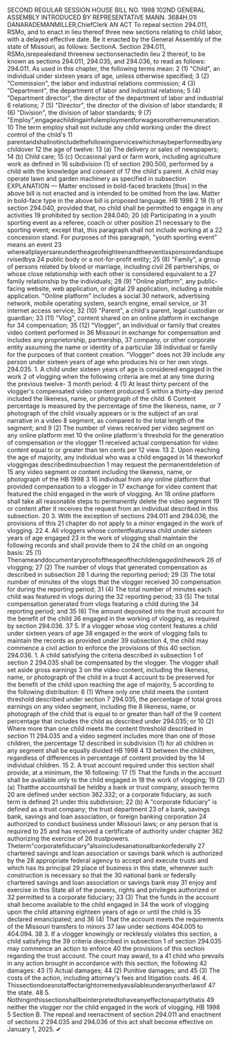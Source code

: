 SECOND REGULAR SESSION
HOUSE BILL NO. 1998
102ND GENERAL ASSEMBLY
INTRODUCED BY REPRESENTATIVE MANN.
3684H.01I DANARADEMANMILLER,ChiefClerk
AN ACT
To repeal section 294.011, RSMo, and to enact in lieu thereof three new sections relating to
child labor, with a delayed effective date.
Be it enacted by the General Assembly of the state of Missouri, as follows:
SectionA. Section 294.011, RSMo,isrepealedand threenew sectionsenactedin lieu
2 thereof, to be known as sections 294.011, 294.035, and 294.036, to read as follows:
294.011. As used in this chapter, the following terms mean:
2 (1) "Child", an individual under sixteen years of age, unless otherwise specified;
3 (2) "Commission", the labor and industrial relations commission;
4 (3) "Department", the department of labor and industrial relations;
5 (4) "Department director", the director of the department of labor and industrial
6 relations;
7 (5) "Director", the director of the division of labor standards;
8 (6) "Division", the division of labor standards;
9 (7) "Employ",engageachildingainfulemploymentforwagesorotherremuneration.
10 The term employ shall not include any child working under the direct control of the child's
11 parentandshallnotincludethefollowingserviceswhichmaybeperformedbyanychildover
12 the age of twelve:
13 (a) The delivery or sales of newspapers;
14 (b) Child care;
15 (c) Occasional yard or farm work, including agriculture work as defined in
16 subdivision (1) of section 290.500, performed by a child with the knowledge and consent of
17 the child's parent. A child may operate lawn and garden machinery as specified in subsection
EXPLANATION — Matter enclosed in bold-faced brackets [thus] in the above bill is not enacted and is
intended to be omitted from the law. Matter in bold-face type in the above bill is proposed language.
HB 1998 2
18 (1) of section 294.040, provided that, no child shall be permitted to engage in any activities
19 prohibited by section 294.040;
20 (d) Participating in a youth sporting event as a referee, coach or other position
21 necessary to the sporting event; except that, this paragraph shall not include working at a
22 concession stand. For purposes of this paragraph, "youth sporting event" means an event
23 whereallplayersareundertheageofeighteenandtheeventissponsoredandsupervisedbya
24 public body or a not-for-profit entity;
25 (8) "Family", a group of persons related by blood or marriage, including civil
26 partnerships, or whose close relationship with each other is considered equivalent to a
27 family relationship by the individuals;
28 (9) "Online platform", any public-facing website, web application, or digital
29 application, including a mobile application. "Online platform" includes a social
30 network, advertising network, mobile operating system, search engine, email service, or
31 internet access service;
32 (10) "Parent", a child's parent, legal custodian or guardian;
33 (11) "Vlog", content shared on an online platform in exchange for
34 compensation;
35 (12) "Vlogger", an individual or family that creates video content performed in
36 Missouri in exchange for compensation and includes any proprietorship, partnership,
37 company, or other corporate entity assuming the name or identity of a particular
38 individual or family for the purposes of that content creation. "Vlogger" does not
39 include any person under sixteen years of age who produces his or her own vlogs.
294.035. 1. A child under sixteen years of age is considered engaged in the work
2 of vlogging when the following criteria are met at any time during the previous twelve-
3 month period:
4 (1) At least thirty percent of the vlogger's compensated video content produced
5 within a thirty-day period included the likeness, name, or photograph of the child.
6 Content percentage is measured by the percentage of time the likeness, name, or
7 photograph of the child visually appears or is the subject of an oral narrative in a video
8 segment, as compared to the total length of the segment; and
9 (2) The number of views received per video segment on any online platform met
10 the online platform's threshold for the generation of compensation or the vlogger
11 received actual compensation for video content equal to or greater than ten cents per
12 view.
13 2. Upon reaching the age of majority, any individual who was a child engaged in
14 theworkof vloggingas describedinsubsection 1 may request the permanentdeletion of
15 any video segment or content including the likeness, name, or photograph of the
HB 1998 3
16 individual from any online platform that provided compensation to a vlogger in
17 exchange for video content that featured the child engaged in the work of vlogging. An
18 online platform shall take all reasonable steps to permanently delete the video segment
19 or content after it receives the request from an individual described in this subsection.
20 3. With the exception of sections 294.011 and 294.036, the provisions of this
21 chapter do not apply to a minor engaged in the work of vlogging.
22 4. All vloggers whose contentfeaturesa child under sixteen years of age engaged
23 in the work of vlogging shall maintain the following records and shall provide them to
24 the child on an ongoing basis:
25 (1) Thenameanddocumentaryproofoftheageofthechildengagedinthework
26 of vlogging;
27 (2) The number of vlogs that generated compensation as described in subsection
28 1 during the reporting period;
29 (3) The total number of minutes of the vlogs that the vlogger received
30 compensation for during the reporting period;
31 (4) The total number of minutes each child was featured in vlogs during the
32 reporting period;
33 (5) The total compensation generated from vlogs featuring a child during the
34 reporting period; and
35 (6) The amount deposited into the trust account for the benefit of the child
36 engaged in the working of vlogging, as required by section 294.036.
37 5. If a vlogger whose vlog content features a child under sixteen years of age
38 engaged in the work of vlogging fails to maintain the records as provided under
39 subsection 4, the child may commence a civil action to enforce the provisions of this
40 section.
294.036. 1. A child satisfying the criteria described in subsection 1 of section
2 294.035 shall be compensated by the vlogger. The vlogger shall set aside gross earnings
3 on the video content, including the likeness, name, or photograph of the child in a trust
4 account to be preserved for the benefit of the child upon reaching the age of majority,
5 according to the following distribution:
6 (1) Where only one child meets the content threshold described under section
7 294.035, the percentage of total gross earnings on any video segment, including the
8 likeness, name, or photograph of the child that is equal to or greater than half of the
9 content percentage that includes the child as described under 294.035; or
10 (2) Where more than one child meets the content threshold described in section
11 294.035 and a video segment includes more than one of those children, the percentage
12 described in subdivision (1) for all children in any segment shall be equally divided
HB 1998 4
13 between the children, regardless of differences in percentage of content provided by the
14 individual children.
15 2. A trust account required under this section shall provide, at a minimum, the
16 following:
17 (1) That the funds in the account shall be available only to the child engaged in
18 the work of vlogging;
19 (2) (a) Thatthe accountshall be heldby a bank or trust company, assuch terms
20 are defined under section 362.332; or a corporate fiduciary, as such term is defined
21 under this subdivision;
22 (b) A "corporate fiduciary" is defined as a trust company; the trust department
23 of a bank, savings bank, savings and loan association, or foreign banking corporation
24 authorized to conduct business under Missouri laws; or any person that is required to
25 and has received a certificate of authority under chapter 362 authorizing the exercise of
26 trustpowers. Theterm"corporatefiduciary"alsoincludesanationalbankorfederally
27 chartered savings and loan association or savings bank which is authorized by the
28 appropriate federal agency to accept and execute trusts and which has its principal
29 place of business in this state, whenever such construction is necessary so that the
30 national bank or federally chartered savings and loan association or savings bank may
31 enjoy and exercise in this State all of the powers, rights and privileges authorized or
32 permitted to a corporate fiduciary;
33 (3) That the funds in the account shall become available to the child engaged in
34 the work of vlogging upon the child attaining eighteen years of age or until the child is
35 declared emancipated; and
36 (4) That the account meets the requirements of the Missouri transfers to minors
37 law under sections 404.005 to 404.094.
38 3. If a vlogger knowingly or recklessly violates this section, a child satisfying the
39 criteria described in subsection 1 of section 294.035 may commence an action to enforce
40 the provisions of this section regarding the trust account. The court may award, to a
41 child who prevails in any action brought in accordance with this section, the following
42 damages:
43 (1) Actual damages;
44 (2) Punitive damages; and
45 (3) The costs of the action, including attorney's fees and litigation costs.
46 4. Thissectiondoesnotaffectarightorremedyavailableunderanyotherlawof
47 the state.
48 5. Nothinginthissectionshallbeinterpretedtohaveanyeffectonapartythatis
49 neither the vlogger nor the child engaged in the work of vlogging.
HB 1998 5
Section B. The repeal and reenactment of section 294.011 and enactment of sections
2 294.035 and 294.036 of this act shall become effective on January 1, 2025.
✔